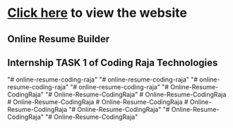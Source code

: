 # <a href="https://akashb2003.github.io/Coding-Raja-Technologies-Internship-1.github.io/index.html">Click here</a> to view the website
## Online Resume Builder
## Internship TASK 1 of Coding Raja Technologies
"# online-resume-coding-raja" 
"# online-resume-coding-raja" 
"# online-resume-coding-raja" 
"# online-resume-coding-raja" 
"# Online-Resume-CodingRaja" 
"# Online-Resume-CodingRaja" 
#   O n l i n e - R e s u m e - C o d i n g R a j a  
 #   O n l i n e - R e s u m e - C o d i n g R a j a  
 #   O n l i n e - R e s u m e - C o d i n g R a j a  
 #   O n l i n e - R e s u m e - C o d i n g R a j a  
 "# Online-Resume-CodingRaja" 
"# Online-Resume-CodingRaja" 
"# Online-Resume-CodingRaja" 
